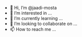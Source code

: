 - 👋 Hi, I’m @jaadi-mosta
- 👀 I’m interested in ...
- 🌱 I’m currently learning ...
- 💞️ I’m looking to collaborate on ...
- 📫 How to reach me ...

<!---
jaadi-mosta/jaadi-mosta is a ✨ special ✨ repository because its `README.md` (this file) appears on your GitHub profile.
You can click the Preview link to take a look at your changes.
--->
